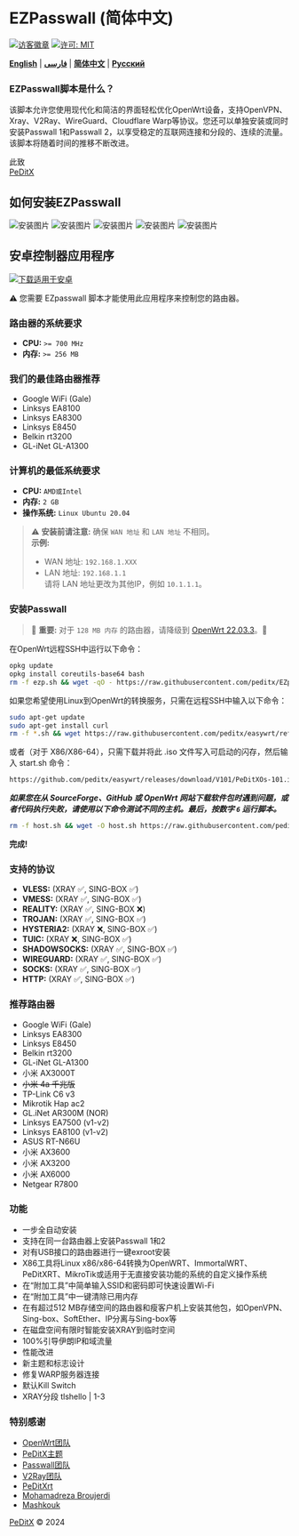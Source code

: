 # EZPasswall (简体中文)

[![访客徽章](https://img.shields.io/badge/Chat%20on-Telegram-blue.svg)](https://t.me/peditx) [![许可: MIT](https://img.shields.io/badge/License-MIT-blue.svg)](https://opensource.org/licenses/MIT)

[**English**](README.md) | [**فارسی**](README_fa.md) | [**简体中文**](README-ch.md) | [**Русский**](README_ru.md)

### EZPasswall脚本是什么？

该脚本允许您使用现代化和简洁的界面轻松优化OpenWrt设备，支持OpenVPN、Xray、V2Ray、WireGuard、Cloudflare Warp等协议。您还可以单独安装或同时安装Passwall 1和Passwall 2，以享受稳定的互联网连接和分段的、连续的流量。该脚本将随着时间的推移不断改进。

此致  
[PeDitX](https://github.com/peditx)

## 如何安装EZPasswall
![安装图片](https://raw.githubusercontent.com/peditx/iranIPS/refs/heads/main/.files/lowspc/main/photo_2024-10-27_21-15-16.jpg)
![安装图片](https://raw.githubusercontent.com/peditx/iranIPS/refs/heads/main/.files/lowspc/main/photo_2024-10-27_20-03-44.jpg)
![安装图片](https://github.com/peditx/iranIPS/blob/main/.files/lowspc/main/new/photo_2024-10-31_17-15-33.jpg?raw=true)
![安装图片](https://github.com/peditx/iranIPS/blob/main/.files/lowspc/main/new/photo_2024-10-31_17-16-35.jpg?raw=true)
![安装图片](https://github.com/peditx/iranIPS/blob/main/.files/lowspc/main/new/photo_2024-10-31_17-17-44.jpg?raw=true)

## 安卓控制器应用程序  
[![下载适用于安卓](https://img.shields.io/badge/Download%20for-Android-green?style=for-the-badge&logo=android)](https://github.com/peditx/EZpasswall/releases/tag/1.0.5)  

⚠ 您需要 EZpasswall 脚本才能使用此应用程序来控制您的路由器。


### 路由器的系统要求

- **CPU:** `>= 700 MHz`
- **内存:** `>= 256 MB`

### 我们的最佳路由器推荐

- Google WiFi (Gale)
- Linksys EA8100
- Linksys EA8300
- Linksys E8450
- Belkin rt3200
- GL-iNet GL-A1300

### 计算机的最低系统要求
- **CPU:** `AMD或Intel`
- **内存:** `2 GB`
- **操作系统:** `Linux Ubuntu 20.04`

> ⚠ **安装前请注意:** 确保 `WAN 地址` 和 `LAN 地址` 不相同。  
> **示例:** 
> - WAN 地址: `192.168.1.XXX`
> - LAN 地址: `192.168.1.1`  
> 请将 LAN 地址更改为其他IP，例如 `10.1.1.1`。

### 安装Passwall

> 🔴 **重要:** 对于 `128 MB 内存` 的路由器，请降级到 [OpenWrt 22.03.3](https://archive.openwrt.org/releases/22.03.3/targets/)。🔴

在OpenWrt远程SSH中运行以下命令：

```bash
opkg update
opkg install coreutils-base64 bash
rm -f ezp.sh && wget -qO - https://raw.githubusercontent.com/peditx/EZpasswall/refs/heads/main/ezp.b64 | awk '{print $1}' | base64 -d > ezp.sh && chmod +x ezp.sh && sh ezp.sh

```

如果您希望使用Linux到OpenWrt的转换服务，只需在远程SSH中输入以下命令：

```bash
sudo apt-get update
sudo apt-get install curl
rm -f *.sh && wget https://raw.githubusercontent.com/peditx/easywrt/refs/heads/main/start.sh && bash start.sh

```
或者（对于 X86/X86-64），只需下载并将此 .iso 文件写入可启动的闪存，然后输入 start.sh 命令：

```bash
https://github.com/peditx/easywrt/releases/download/V101/PeDitXOs-101.iso

```

***如果您在从 SourceForge、GitHub 或 OpenWrt 网站下载软件包时遇到问题，或者代码执行失败，请使用以下命令测试不同的主机。最后，按数字 `6` 运行脚本。***

```bash
rm -f host.sh && wget -O host.sh https://raw.githubusercontent.com/peditx/EZpasswall/refs/heads/main/host.sh && chmod +x host.sh && ./host.sh
```

**完成!**

### 支持的协议

- **VLESS:** (XRAY ✅, SING-BOX ✅)
- **VMESS:** (XRAY ✅, SING-BOX ✅)
- **REALITY:** (XRAY ✅, SING-BOX ❌)
- **TROJAN:** (XRAY ✅, SING-BOX ✅)
- **HYSTERIA2:** (XRAY ❌, SING-BOX ✅)
- **TUIC:** (XRAY ❌, SING-BOX ✅)
- **SHADOWSOCKS:** (XRAY ✅, SING-BOX ✅)
- **WIREGUARD:** (XRAY ✅, SING-BOX ✅)
- **SOCKS:** (XRAY ✅, SING-BOX ✅)
- **HTTP:** (XRAY ✅, SING-BOX ✅)

### 推荐路由器

- Google WiFi (Gale)
- Linksys EA8300
- Linksys E8450
- Belkin rt3200
- GL-iNet GL-A1300
- 小米 AX3000T
- ~~小米 4a 千兆版~~
- TP-Link C6 v3
- Mikrotik Hap ac2
- GL.iNet AR300M (NOR)
- Linksys EA7500 (v1-v2)
- Linksys EA8100 (v1-v2)
- ASUS RT-N66U
- 小米 AX3600
- 小米 AX3200
- 小米 AX6000
- Netgear R7800

### 功能

- 一步全自动安装
- 支持在同一台路由器上安装Passwall 1和2
- 对有USB接口的路由器进行一键exroot安装
- X86工具将Linux x86/x86-64转换为OpenWRT、ImmortalWRT、PeDitXRT、MikroTik或适用于无直接安装功能的系统的自定义操作系统
- 在“附加工具”中简单输入SSID和密码即可快速设置Wi-Fi
- 在“附加工具”中一键清除已用内存
- 在有超过512 MB存储空间的路由器和瘦客户机上安装其他包，如OpenVPN、Sing-box、SoftEther、IP分离与Sing-box等
- 在磁盘空间有限时智能安装XRAY到临时空间
- 100%引导伊朗IP和域流量
- 性能改进
- 新主题和标志设计
- 修复WARP服务器连接
- 默认Kill Switch
- XRAY分段 tlshello | 1-3

### 特别感谢

- [OpenWrt团队](https://github.com/openwrt)
- [PeDitX主题](https://github.com/peditx/luci-theme/peditx)
- [Passwall团队](https://github.com/xiaorouji)
- [V2Ray团队](https://github.com/v2ray)
- [PeDitXrt](https://github.com/peditx/PeDitXrt)
- [Mohamadreza Broujerdi](https://t.me/MR13_B)
- [Mashkouk](https://github.com/mashkouk)

[PeDitX](https://github.com/peditx) © 2024

